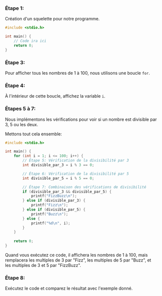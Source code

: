
### Étape 1:
Création d'un squelette pour notre programme.

```c
#include <stdio.h>

int main() {
    // Code ira ici
    return 0;
}
```

### Étape 3:
Pour afficher tous les nombres de 1 à 100, nous utilisons une boucle `for`.

### Étape 4:
À l'intérieur de cette boucle, affichez la variable `i`.

### Étapes 5 à 7:
Nous implémentons les vérifications pour voir si un nombre est divisible par 3, 5 ou les deux.

Mettons tout cela ensemble:

```c
#include <stdio.h>

int main() {
    for (int i = 1; i <= 100; i++) {
        // Étape 5: Vérification de la divisibilité par 3
        int divisible_par_3 = i % 3 == 0;

        // Étape 6: Vérification de la divisibilité par 5
        int divisible_par_5 = i % 5 == 0;

        // Étape 7: Combinaison des vérifications de divisibilité
        if (divisible_par_3 && divisible_par_5) {
            printf("FizzBuzz\n");
        } else if (divisible_par_3) {
            printf("Fizz\n");
        } else if (divisible_par_5) {
            printf("Buzz\n");
        } else {
            printf("%d\n", i);
        }
    }
    
    return 0;
}
```

Quand vous exécutez ce code, il affichera les nombres de 1 à 100, mais remplacera les multiples de 3 par "Fizz", les multiples de 5 par "Buzz", et les multiples de 3 et 5 par "FizzBuzz".

### Étape 8:
Exécutez le code et comparez le résultat avec l'exemple donné. 